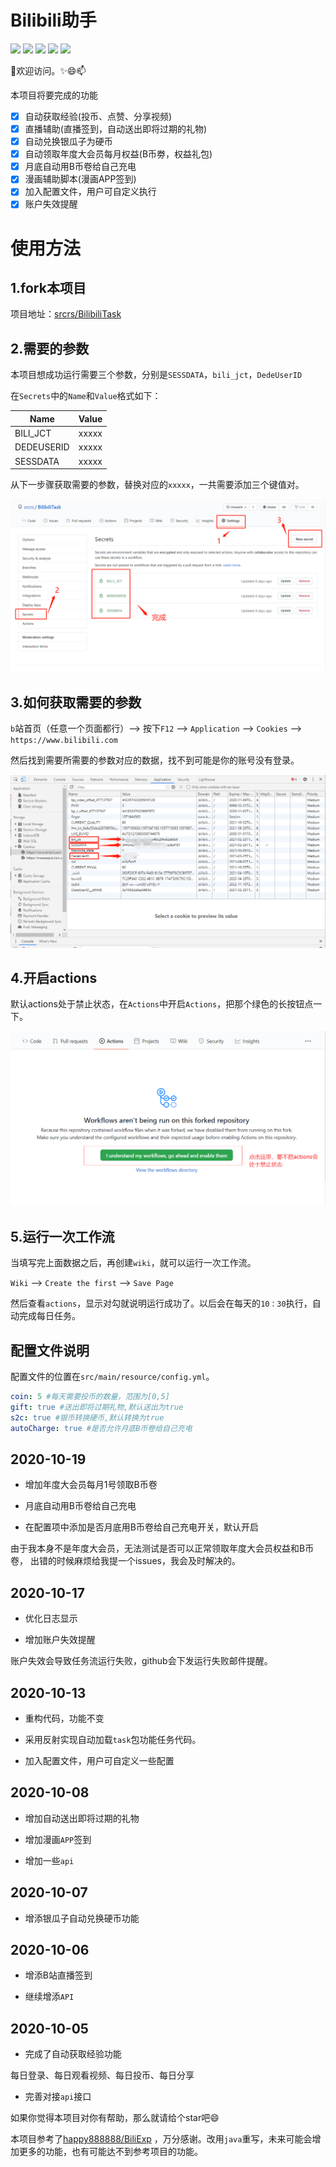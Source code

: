 # Bilibili助手

![](https://img.shields.io/github/issues/srcrs/BilibiliTask?color=green)
![](https://img.shields.io/github/forks/srcrs/BilibiliTask?color=orange)
![](https://img.shields.io/github/stars/srcrs/BilibiliTask?color=yellow)
![](https://img.shields.io/github/license/srcrs/BilibiliTask?color=ff69b4)
![](https://img.shields.io/github/search/srcrs/BilibiliTask/main?color=blue)

👯欢迎访问。✨😄📫

本项目将要完成的功能 

* [x] 自动获取经验(投币、点赞、分享视频) 
* [x] 直播辅助(直播签到，自动送出即将过期的礼物) 
* [x] 自动兑换银瓜子为硬币 
* [x] 自动领取年度大会员每月权益(B币劵，权益礼包) 
* [x] 月底自动用B币卷给自己充电
* [x] 漫画辅助脚本(漫画APP签到) 
* [x] 加入配置文件，用户可自定义执行
* [x] 账户失效提醒

# 使用方法

## 1.fork本项目

项目地址：[srcrs/BilibiliTask](https://github.com/srcrs/BilibiliTask)

## 2.需要的参数

本项目想成功运行需要三个参数，分别是`SESSDATA`，`bili_jct`，`DedeUserID`

在`Secrets`中的`Name`和`Value`格式如下：

Name | Value
-|-
BILI_JCT | xxxxx
DEDEUSERID | xxxxx
SESSDATA | xxxxx

从下一步骤获取需要的参数，替换对应的`xxxxx`，一共需要添加三个键值对。

![](img/2.png)

## 3.如何获取需要的参数

`b`站首页（任意一个页面都行）--> 按下`F12` --> `Application` --> `Cookies` --> `https://www.bilibili.com`

然后找到需要所需要的参数对应的数据，找不到可能是你的账号没有登录。

![](img/1.png)

## 4.开启actions

默认actions处于禁止状态，在`Actions`中开启`Actions`，把那个绿色的长按钮点一下。

![](img/3.png)

## 5.运行一次工作流

当填写完上面数据之后，再创建`wiki`，就可以运行一次工作流。

`Wiki` --> `Create the first` --> `Save Page`

然后查看`actions`，显示对勾就说明运行成功了。以后会在每天的`10：30`执行，自动完成每日任务。

## 配置文件说明

配置文件的位置在`src/main/resource/config.yml`。

```yml
coin: 5 #每天需要投币的数量，范围为[0,5]
gift: true #送出即将过期礼物,默认送出为true
s2c: true #银币转换硬币,默认转换为true
autoCharge: true #是否允许月底B币卷给自己充电
``` 

## 2020-10-19

+ 增加年度大会员每月1号领取B币卷

+ 月底自动用B币卷给自己充电

+ 在配置项中添加是否月底用B币卷给自己充电开关，默认开启

由于我本身不是年度大会员，无法测试是否可以正常领取年度大会员权益和B币卷，
出错的时候麻烦给我提一个issues，我会及时解决的。

## 2020-10-17

+ 优化日志显示

+ 增加账户失效提醒

账户失效会导致任务流运行失败，github会下发运行失败邮件提醒。

## 2020-10-13

+ 重构代码，功能不变

+ 采用反射实现自动加载`task`包功能任务代码。

+ 加入配置文件，用户可自定义一些配置

## 2020-10-08

+ 增加自动送出即将过期的礼物

+ 增加漫画`APP`签到

+ 增加一些`api`

## 2020-10-07

+ 增添银瓜子自动兑换硬币功能

## 2020-10-06

+ 增添B站直播签到

+ 继续增添`API`

## 2020-10-05

+ 完成了自动获取经验功能

每日登录、每日观看视频、每日投币、每日分享

+ 完善对接`api`接口

如果你觉得本项目对你有帮助，那么就请给个star吧😄

本项目参考了[happy888888/BiliExp](https://github.com/happy888888/BiliExp) ，万分感谢。改用`java`重写，未来可能会增加更多的功能，也有可能达不到参考项目的功能。
